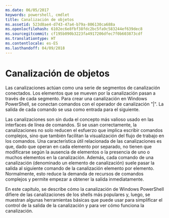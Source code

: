 ```yaml
---
ms.date: 06/05/2017
keywords: powershell, cmdlet
title: Canalización de objetos
ms.assetid: 523d8ae4-d743-47a4-b79a-806130ca688a
ms.openlocfilehash: 6102ec6e8fbf38fdc2bc5fa9c583244ef639dec8
ms.sourcegitcommit: cf195b090b3223fa4917206dfec7f0b603873cdf
ms.translationtype: HT
ms.contentlocale: es-ES
ms.lasthandoff: 04/09/2018
---
```

# <a name="object-pipeline"></a>Canalización de objetos
Las canalizaciones actúan como una serie de segmentos de canalización conectados. Los elementos que se mueven por la canalización pasan a través de cada segmento. Para crear una canalización en Windows PowerShell, se conectan comandos con el operador de canalización "|". La salida de cada comando se usa como entrada para el siguiente.

Las canalizaciones son sin duda el concepto más valioso usado en las interfaces de línea de comandos. Si se usan correctamente, la canalizaciones no solo reducen el esfuerzo que implica escribir comandos complejos, sino que también facilitan la visualización del flujo de trabajo en los comandos. Una característica útil relacionada de las canalizaciones es que, dado que operan en cada elemento por separado, no tienen que modificarse según la ausencia de elementos o la presencia de uno o muchos elementos en la canalización. Además, cada comando de una canalización (denominado un elemento de canalización) suele pasar la salida al siguiente comando de la canalización elemento por elemento. Normalmente, esto reduce la demanda de recursos de comandos complejos y permite empezar a obtener la salida inmediatamente.

En este capítulo, se describe cómo la canalización de Windows PowerShell difiere de las canalizaciones de los shells más populares y, luego, se muestran algunas herramientas básicas que puede usar para simplificar el control de la salida de la canalización y para ver cómo funciona la canalización.